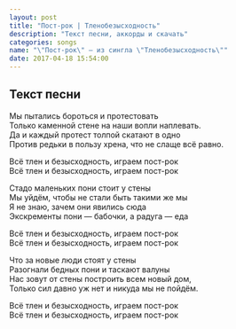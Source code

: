 ```yaml
---
layout: post
title: "Пост-рок | Тленобезысходность"
description: "Текст песни, аккорды и скачать"
categories: songs
name: "\"Пост-рок\" — из сингла \"Тленобезысходность\""
date: 2017-04-18 15:54:00
---
```



## Текст песни  
Мы пытались бороться и протестовать  
Только каменной стене на наши вопли наплевать.  
Да и каждый протест толпой скатают в одно  
Против редьки в пользу хрена, что не слаще всё равно.  

Всё тлен и безысходность, играем пост-рок  
Всё тлен и безысходность, играем пост-рок  

Стадо маленьких пони стоит у стены  
Мы уйдём, чтобы не стали быть такими же мы  
Я не знаю, зачем они явились сюда  
Экскременты пони — бабочки, а радуга — еда  

Всё тлен и безысходность, играем пост-рок  
Всё тлен и безысходность, играем пост-рок  

Что за новые люди стоят у стены  
Разогнали бедных пони и таскают валуны  
Нас зовут от стены построить всем новый дом,  
Только сил давно уж нет и никуда мы не пойдём.  

Всё тлен и безысходность, играем пост-рок  
Всё тлен и безысходность, играем пост-рок  